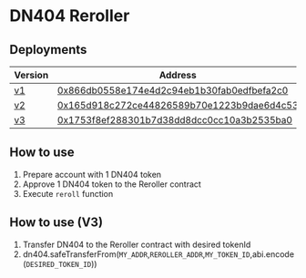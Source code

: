 # DN404 Reroller

## Deployments

| Version  | Address  |
|----------|---------|
|       [v1](./src/Reroller.sol) | [0x866db0558e174e4d2c94eb1b30fab0edfbefa2c0](https://etherscan.io/address/0x866db0558e174e4d2c94eb1b30fab0edfbefa2c0) |
|       [v2](./src/RerollerV2.sol) | [0x165d918c272ce44826589b70e1223b9dae6d4c53](https://etherscan.io/address/0x165d918c272ce44826589b70e1223b9dae6d4c53) |
|       [v3](./src/RerollerV3.sol) | [0x1753f8ef288301b7d38dd8dcc0cc10a3b2535ba0](https://etherscan.io/address/0x1753f8ef288301b7d38dd8dcc0cc10a3b2535ba0) |

## How to use

1. Prepare account with 1 DN404 token
2. Approve 1 DN404 token to the Reroller contract
3. Execute `reroll` function

## How to use (V3)

1. Transfer DN404 to the Reroller contract with desired tokenId
2. dn404.safeTransferFrom(`MY_ADDR`,`REROLLER_ADDR`,`MY_TOKEN_ID`,abi.encode(`DESIRED_TOKEN_ID`))
